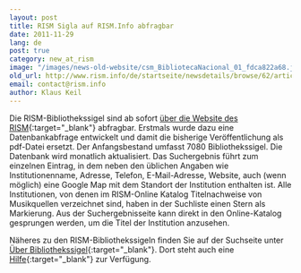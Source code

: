 ```yaml
---
layout: post
title: RISM Sigla auf RISM.Info abfragbar
date: 2011-11-29
lang: de
post: true
category: new_at_rism
image: "/images/news-old-website/csm_BibliotecaNacional_01_fdca822a68.jpg"
old_url: http://www.rism.info/de/startseite/newsdetails/browse/62/article/64/new-rism-sigla-search-on-risminfo.html
email: contact@rism.info
author: Klaus Keil
---
```


Die RISM-Bibliothekssigel sind ab sofort [über die Website des RISM](/community/sigla.html){:target="_blank"} abfragbar. Erstmals wurde dazu eine Datenbankabfrage entwickelt und damit die bisherige Veröffentlichung als pdf-Datei ersetzt. Der Anfangsbestand umfasst 7080 Bibliothekssigel. Die Datenbank wird monatlich aktualisiert. Das Suchergebnis führt zum einzelnen Eintrag, in dem neben den üblichen Angaben wie Institutionenname, Adresse, Telefon, E-Mail-Adresse, Website, auch (wenn möglich) eine Google Map mit dem Standort der Institution enthalten ist. Alle Institutionen, von denen im RISM-Online Katalog Titelnachweise von Musikquellen verzeichnet sind, haben in der Suchliste einen Stern als Markierung. Aus der Suchergebnisseite kann direkt in den Online-Katalog gesprungen werden, um die Titel der Institution anzusehen.

Näheres zu den RISM-Bibliothekssigeln finden Sie auf der Suchseite unter [Über Bibliothekssigel](/community/sigla/about.html){:target="_blank"}. Dort steht auch eine [Hilfe](/community/sigla/help.html){:target="_blank"} zur Verfügung.